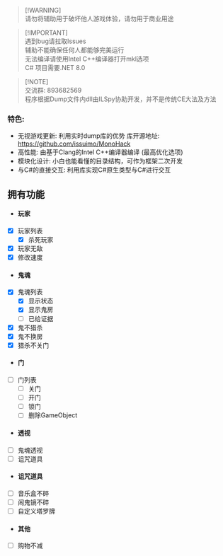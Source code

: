 > [!WARNING]\
> 请勿将辅助用于破坏他人游戏体验，请勿用于商业用途

> [!IMPORTANT]\
> 遇到bug请拉取Issues \
> 辅助不能确保任何人都能够完美运行 \
> 无法编译请使用Intel C++编译器打开mkl选项 \
> C# 项目需要.NET 8.0

> [!NOTE]\
> 交流群: 893682569 \
> 程序根据Dump文件内dll由ILSpy协助开发，并不是传统CE大法及方法

### 特色:
- 无视游戏更新: 利用实时dump库的优势 库开源地址: https://github.com/issuimo/MonoHack
- 高性能: 由基于Clang的Intel C++编译器编译 (最高优化选项)
- 模块化设计: 小白也能看懂的目录结构，可作为框架二次开发
- 与C#的直接交互: 利用库实现C#原生类型与C#进行交互

## 拥有功能
- #### 玩家
- [X] 玩家列表
  - [X] 杀死玩家
- [X] 玩家无敌
- [X] 修改速度
- #### 鬼魂
- [X] 鬼魂列表
  - [X] 显示状态
  - [X] 显示鬼房
  - [ ] 已给证据
- [X] 鬼不猎杀
- [X] 鬼不换房
- [X] 猎杀不关门
- #### 门
- [ ] 门列表
  - [ ] 关门
  - [ ] 开门
  - [ ] 锁门
  - [ ] 删除GameObject
- #### 透视
- [ ] 鬼魂透视
- [ ] 诅咒道具
- #### 诅咒道具
- [ ] 音乐盒不碎
- [ ] 闹鬼镜不碎
- [ ] 自定义塔罗牌
- #### 其他
- [ ] 购物不减

